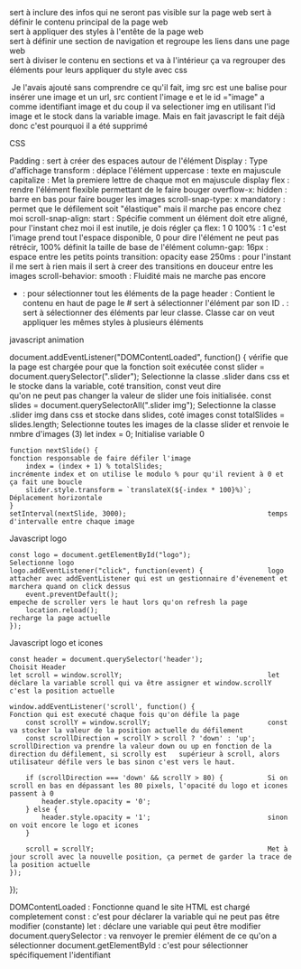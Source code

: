 <head> sert à inclure des infos qui ne seront pas visible sur la page web

<body> sert à définir le contenu principal de la page web

<section class="header"> sert à appliquer des styles à l'entête de la page web

<nav> sert à définir une section de navigation et regroupe les liens dans une page web

<div class=""> sert à diviser le contenu en sections et va à l'intérieur ça va regrouper des éléments pour leurs appliquer du style avec css

<img src="" id="image"> Je l'avais ajouté sans comprendre ce qu'il fait, img src est une balise pour insérer une image et un url, src contient l'image e et le id ="image" a comme identifiant image et du coup il va selectioner img en utilisant l'id image et le stock dans la variable image. Mais en fait javascript le fait déjà donc c'est pourquoi il a été supprimé


CSS

Padding : sert à créer des espaces autour de l'élément
Display : Type d'affichage
transform : déplace l'élément
uppercase : texte en majuscule
capitalize : Met la premiere lettre de chaque mot en majuscule
display flex : rendre l'élément flexible permettant de le faire bouger
overflow-x: hidden : barre en bas pour faire bouger les images
scroll-snap-type: x mandatory : permet que le défilement soit "élastique" mais il marche pas encore chez moi
scroll-snap-align: start : Spécifie comment un élément doit etre aligné, pour l'instant chez moi il est inutile, je dois régler ça
flex: 1 0 100% : 1 c'est l'image prend tout l'espace disponible, 0 pour dire l'élément ne peut pas rétrécir, 100% définit la taille de base de l'élément
column-gap: 16px : espace entre les petits points 
transition: opacity ease 250ms : pour l'instant il me sert à rien mais il sert à creer des transitions en douceur entre les images 
scroll-behavior: smooth : Fluidité mais ne marche pas encore

* : pour sélectionner tout les éléments de la page
header : Contient le contenu en haut de page
le # sert à sélectionner l'élément par son ID
. : sert à sélectionner des éléments par leur classe. Classe car on veut appliquer les mêmes styles à plusieurs éléments



javascript animation

document.addEventListener("DOMContentLoaded", function() {          vérifie que la page est chargée pour que la fonction soit exécutée
    const slider = document.querySelector(".slider");               Selectionne la classe .slider dans css et le stocke dans la variable, coté transition, const veut dire  
                                                                    qu'on ne peut pas changer la valeur de slider une fois initialisée.
    const slides = document.querySelectorAll(".slider img");        Selectionne la classe .slider img dans css et stocke dans slides, coté images
    const totalSlides = slides.length;                              Selectionne toutes les images de la classe slider et renvoie le nmbre d'images (3)
    let index = 0;                                                  Initialise variable 0

    function nextSlide() {                                          fonction responsable de faire défiler l'image
        index = (index + 1) % totalSlides;                          incrémente index et on utilise le modulo % pour qu'il revient à 0 et ça fait une boucle
        slider.style.transform = `translateX(${-index * 100}%)`;    Déplacement horizontale
    }
    setInterval(nextSlide, 3000);                                   temps d'intervalle entre chaque image


Javascript logo

    const logo = document.getElementById("logo");                   Selectionne logo 
    logo.addEventListener("click", function(event) {                logo attacher avec addEventListener qui est un gestionnaire d'évenement et marchera quand on click dessus
        event.preventDefault();                                     empeche de scroller vers le haut lors qu'on refresh la page
        location.reload();                                          recharge la page actuelle
    });


Javascript logo et icones

    const header = document.querySelector('header');                Choisit Header
    let scroll = window.scrollY;                                    let déclare la variable scroll qui va être assigner et window.scrollY c'est la position actuelle     

    window.addEventListener('scroll', function() {                  Fonction qui est executé chaque fois qu'on défile la page
        const scrollY = window.scrollY;                             const va stocker la valeur de la position actuelle du défilement 
        const scrollDirection = scrollY > scroll ? 'down' : 'up';   scrollDirection va prendre la valeur down ou up en fonction de la direction du défilement, si scrolly est   supérieur à scroll, alors utilisateur défile vers le bas sinon c'est vers le haut.

        if (scrollDirection === 'down' && scrollY > 80) {           Si on scroll en bas en dépassant les 80 pixels, l'opacité du logo et icones passent à 0
            header.style.opacity = '0'; 
        } else {
            header.style.opacity = '1';                             sinon on voit encore le logo et icones
        }

        scroll = scrollY;                                           Met à jour scroll avec la nouvelle position, ça permet de garder la trace de la position actuelle
    });
});


DOMContentLoaded : Fonctionne quand le site HTML est chargé completement
const :  c'est pour déclarer la variable qui ne peut pas être modifier (constante)
let : déclare une variable qui peut être modifier
document.querySelector : va renvoyer le premier élément de ce qu'on a sélectionner
document.getElementById : c'est pour sélectionner spécifiquement l'identifiant